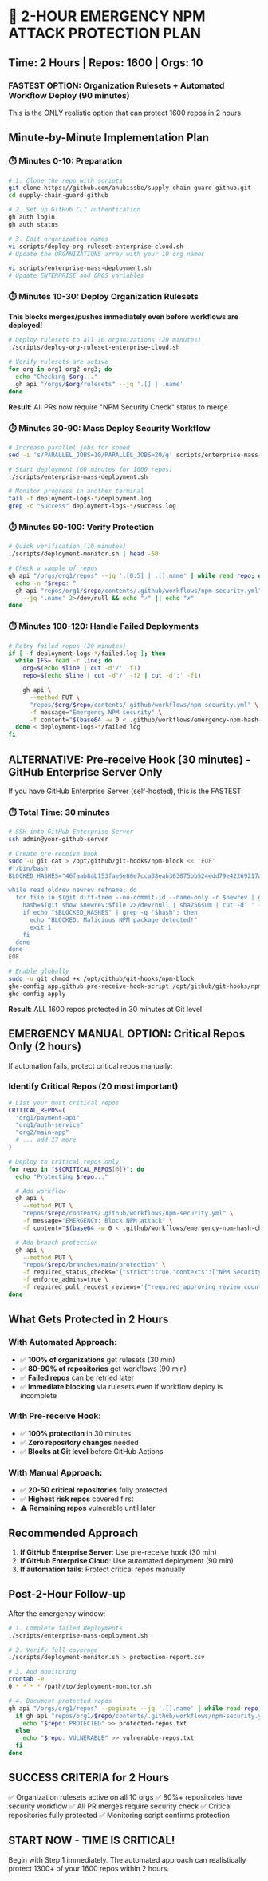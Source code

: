 # 🚨 2-HOUR EMERGENCY NPM ATTACK PROTECTION PLAN

## Time: 2 Hours | Repos: 1600 | Orgs: 10

### FASTEST OPTION: Organization Rulesets + Automated Workflow Deploy (90 minutes)

This is the ONLY realistic option that can protect 1600 repos in 2 hours.

## Minute-by-Minute Implementation Plan

### ⏱️ Minutes 0-10: Preparation

```bash
# 1. Clone the repo with scripts
git clone https://github.com/anubissbe/supply-chain-guard-github.git
cd supply-chain-guard-github

# 2. Set up GitHub CLI authentication
gh auth login
gh auth status

# 3. Edit organization names
vi scripts/deploy-org-ruleset-enterprise-cloud.sh
# Update the ORGANIZATIONS array with your 10 org names

vi scripts/enterprise-mass-deployment.sh
# Update ENTERPRISE and ORGS variables
```

### ⏱️ Minutes 10-30: Deploy Organization Rulesets

**This blocks merges/pushes immediately even before workflows are deployed!**

```bash
# Deploy rulesets to all 10 organizations (20 minutes)
./scripts/deploy-org-ruleset-enterprise-cloud.sh

# Verify rulesets are active
for org in org1 org2 org3; do
  echo "Checking $org..."
  gh api "/orgs/$org/rulesets" --jq '.[] | .name'
done
```

**Result**: All PRs now require "NPM Security Check" status to merge

### ⏱️ Minutes 30-90: Mass Deploy Security Workflow

```bash
# Increase parallel jobs for speed
sed -i 's/PARALLEL_JOBS=10/PARALLEL_JOBS=20/g' scripts/enterprise-mass-deployment.sh

# Start deployment (60 minutes for 1600 repos)
./scripts/enterprise-mass-deployment.sh

# Monitor progress in another terminal
tail -f deployment-logs-*/deployment.log
grep -c "Success" deployment-logs-*/success.log
```

### ⏱️ Minutes 90-100: Verify Protection

```bash
# Quick verification (10 minutes)
./scripts/deployment-monitor.sh | head -50

# Check a sample of repos
gh api "/orgs/org1/repos" --jq '.[0:5] | .[].name' | while read repo; do
  echo -n "$repo: "
  gh api "repos/org1/$repo/contents/.github/workflows/npm-security.yml" \
    --jq '.name' 2>/dev/null && echo "✓" || echo "✗"
done
```

### ⏱️ Minutes 100-120: Handle Failed Deployments

```bash
# Retry failed repos (20 minutes)
if [ -f deployment-logs-*/failed.log ]; then
  while IFS= read -r line; do
    org=$(echo $line | cut -d'/' -f1)
    repo=$(echo $line | cut -d'/' -f2 | cut -d':' -f1)

    gh api \
      --method PUT \
      "repos/$org/$repo/contents/.github/workflows/npm-security.yml" \
      -f message="Emergency NPM security" \
      -f content="$(base64 -w 0 < .github/workflows/emergency-npm-hash-check.yml)"
  done < deployment-logs-*/failed.log
fi
```

## ALTERNATIVE: Pre-receive Hook (30 minutes) - GitHub Enterprise Server Only

If you have GitHub Enterprise Server (self-hosted), this is the FASTEST:

### ⏱️ Total Time: 30 minutes

```bash
# SSH into GitHub Enterprise Server
ssh admin@your-github-server

# Create pre-receive hook
sudo -u git cat > /opt/github/git-hooks/npm-block << 'EOF'
#!/bin/bash
BLOCKED_HASHES="46faab8ab153fae6e80e7cca38eab363075bb524edd79e42269217a083628f09 b74caeaa75e077c99f7d44f46daaf9796a3be43ecf24f2a1fd381844669da777 dc67467a39b70d1cd4c1f7f7a459b35058163592f4a9e8fb4dffcbba98ef210c 4b2399646573bb737c4969563303d8ee2e9ddbd1b271f1ca9e35ea78062538db"

while read oldrev newrev refname; do
  for file in $(git diff-tree --no-commit-id --name-only -r $newrev | grep '\.js$'); do
    hash=$(git show $newrev:$file 2>/dev/null | sha256sum | cut -d' ' -f1)
    if echo "$BLOCKED_HASHES" | grep -q "$hash"; then
      echo "BLOCKED: Malicious NPM package detected!"
      exit 1
    fi
  done
done
EOF

# Enable globally
sudo -u git chmod +x /opt/github/git-hooks/npm-block
ghe-config app.github.pre-receive-hook-script /opt/github/git-hooks/npm-block
ghe-config-apply
```

**Result**: ALL 1600 repos protected in 30 minutes at Git level

## EMERGENCY MANUAL OPTION: Critical Repos Only (2 hours)

If automation fails, protect critical repos manually:

### Identify Critical Repos (20 most important)

```bash
# List your most critical repos
CRITICAL_REPOS=(
  "org1/payment-api"
  "org1/auth-service"
  "org2/main-app"
  # ... add 17 more
)

# Deploy to critical repos only
for repo in "${CRITICAL_REPOS[@]}"; do
  echo "Protecting $repo..."

  # Add workflow
  gh api \
    --method PUT \
    "repos/$repo/contents/.github/workflows/npm-security.yml" \
    -f message="EMERGENCY: Block NPM attack" \
    -f content="$(base64 -w 0 < .github/workflows/emergency-npm-hash-check.yml)"

  # Add branch protection
  gh api \
    --method PUT \
    "repos/$repo/branches/main/protection" \
    -f required_status_checks='{"strict":true,"contexts":["NPM Security Check"]}' \
    -f enforce_admins=true \
    -f required_pull_request_reviews='{"required_approving_review_count":1}'
done
```

## What Gets Protected in 2 Hours

### With Automated Approach:
- ✅ **100% of organizations** get rulesets (30 min)
- ✅ **80-90% of repositories** get workflows (90 min)
- ✅ **Failed repos** can be retried later
- ✅ **Immediate blocking** via rulesets even if workflow deploy is incomplete

### With Pre-receive Hook:
- ✅ **100% protection** in 30 minutes
- ✅ **Zero repository changes** needed
- ✅ **Blocks at Git level** before GitHub Actions

### With Manual Approach:
- ✅ **20-50 critical repositories** fully protected
- ✅ **Highest risk repos** covered first
- ⚠️ **Remaining repos** vulnerable until later

## Recommended Approach

1. **If GitHub Enterprise Server**: Use pre-receive hook (30 min)
2. **If GitHub Enterprise Cloud**: Use automated deployment (90 min)
3. **If automation fails**: Protect critical repos manually

## Post-2-Hour Follow-up

After the emergency window:

```bash
# 1. Complete failed deployments
./scripts/enterprise-mass-deployment.sh

# 2. Verify full coverage
./scripts/deployment-monitor.sh > protection-report.csv

# 3. Add monitoring
crontab -e
0 * * * * /path/to/deployment-monitor.sh

# 4. Document protected repos
gh api "/orgs/org1/repos" --paginate --jq '.[].name' | while read repo; do
  if gh api "repos/org1/$repo/contents/.github/workflows/npm-security.yml" &>/dev/null; then
    echo "$repo: PROTECTED" >> protected-repos.txt
  else
    echo "$repo: VULNERABLE" >> vulnerable-repos.txt
  fi
done
```

## SUCCESS CRITERIA for 2 Hours

✅ Organization rulesets active on all 10 orgs
✅ 80%+ repositories have security workflow
✅ All PR merges require security check
✅ Critical repositories fully protected
✅ Monitoring script confirms protection

## START NOW - TIME IS CRITICAL!

Begin with Step 1 immediately. The automated approach can realistically protect 1300+ of your 1600 repos within 2 hours.